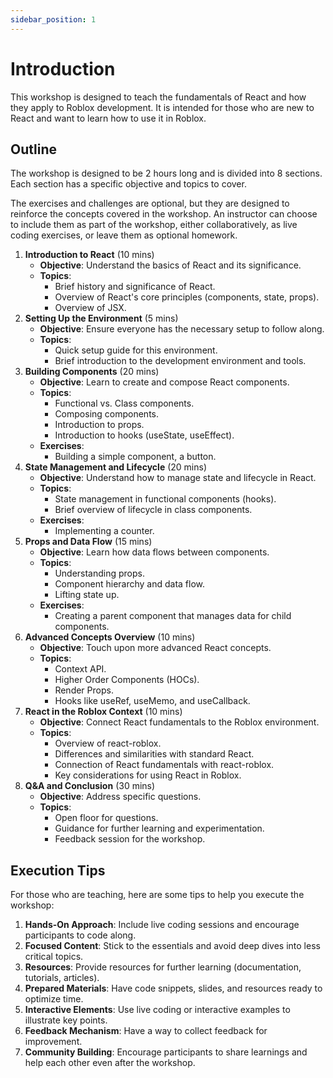 ```yaml
---
sidebar_position: 1
---
```


# Introduction

This workshop is designed to teach the fundamentals of React and how they apply
to Roblox development. It is intended for those who are new to React and want to
learn how to use it in Roblox.

## Outline

The workshop is designed to be 2 hours long and is divided into 8 sections. Each
section has a specific objective and topics to cover.

The exercises and challenges are optional, but they are designed to reinforce
the concepts covered in the workshop. An instructor can choose to include them
as part of the workshop, either collaboratively, as live coding exercises, or
leave them as optional homework.

1. **Introduction to React** (10 mins)
   - **Objective**: Understand the basics of React and its significance.
   - **Topics**:
     - Brief history and significance of React.
     - Overview of React's core principles (components, state, props).
     - Overview of JSX.
2. **Setting Up the Environment** (5 mins)
   - **Objective**: Ensure everyone has the necessary setup to follow along.
   - **Topics**:
     - Quick setup guide for this environment.
     - Brief introduction to the development environment and tools.
3. **Building Components** (20 mins)
   - **Objective**: Learn to create and compose React components.
   - **Topics**:
     - Functional vs. Class components.
     - Composing components.
     - Introduction to props.
     - Introduction to hooks (useState, useEffect).
   - **Exercises**:
     - Building a simple component, a button.
4. **State Management and Lifecycle** (20 mins)
   - **Objective**: Understand how to manage state and lifecycle in React.
   - **Topics**:
     - State management in functional components (hooks).
     - Brief overview of lifecycle in class components.
   - **Exercises**:
     - Implementing a counter.
5. **Props and Data Flow** (15 mins)
   - **Objective**: Learn how data flows between components.
   - **Topics**:
     - Understanding props.
     - Component hierarchy and data flow.
     - Lifting state up.
   - **Exercises**:
     - Creating a parent component that manages data for child components.
6. **Advanced Concepts Overview** (10 mins)
   - **Objective**: Touch upon more advanced React concepts.
   - **Topics**:
     - Context API.
     - Higher Order Components (HOCs).
     - Render Props.
     - Hooks like useRef, useMemo, and useCallback.
7. **React in the Roblox Context** (10 mins)
   - **Objective**: Connect React fundamentals to the Roblox environment.
   - **Topics**:
     - Overview of react-roblox.
     - Differences and similarities with standard React.
     - Connection of React fundamentals with react-roblox.
     - Key considerations for using React in Roblox.
8. **Q&A and Conclusion** (30 mins)
   - **Objective**: Address specific questions.
   - **Topics**:
     - Open floor for questions.
     - Guidance for further learning and experimentation.
     - Feedback session for the workshop.

## Execution Tips

For those who are teaching, here are some tips to help you execute the workshop:

1. **Hands-On Approach**: Include live coding sessions and encourage
   participants to code along.
2. **Focused Content**: Stick to the essentials and avoid deep dives into less
   critical topics.
3. **Resources**: Provide resources for further learning (documentation,
   tutorials, articles).
4. **Prepared Materials**: Have code snippets, slides, and resources ready to
   optimize time.
5. **Interactive Elements**: Use live coding or interactive examples to
   illustrate key points.
6. **Feedback Mechanism**: Have a way to collect feedback for improvement.
7. **Community Building**: Encourage participants to share learnings and help
   each other even after the workshop.
